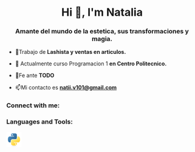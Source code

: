 <h1 align="center">Hi 👋, I'm Natalia</h1>
<h3 align="center">Amante del mundo de la estetica, sus transformaciones y magia.</h3>

- 🔭Trabajo de **Lashista y ventas en articulos.**

- 🌱 Actualmente curso Programacion 1 **en Centro Politecnico.**

- 👯Fe ante **TODO**

- 📫Mi contacto es **natii.v101@gmail.com**

<h3 align="left">Connect with me:</h3>
<p align="left">
</p>

<h3 align="left">Languages and Tools:</h3>
<p align="left"> <a href="https://www.python.org" target="_blank" rel="noreferrer"> <img src="https://raw.githubusercontent.com/devicons/devicon/master/icons/python/python-original.svg" alt="python" width="40" height="40"/> </a> </p>
